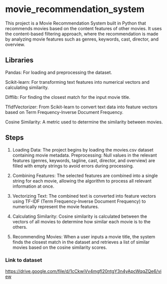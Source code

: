# movie_recommendation_system
This project is a Movie Recommendation System built in Python that recommends movies based on the content features of other movies. It uses the content-based filtering approach, where the recommendation is made by analyzing movie features such as genres, keywords, cast, director, and overview.

## Libraries
Pandas: For loading and preprocessing the dataset.

Scikit-learn: For transforming text features into numerical vectors and calculating similarity.

Difflib: For finding the closest match for the input movie title.

TfidfVectorizer: From Scikit-learn to convert text data into feature vectors based on Term Frequency-Inverse Document Frequency.

Cosine Similarity: A metric used to determine the similarity between movies.

## Steps
1. Loading Data: The project begins by loading the movies.csv dataset containing movie metadata.
Preprocessing: Null values in the relevant features (genres, keywords, tagline, cast, director, and overview) are filled with empty strings to avoid errors during processing.

2. Combining Features: The selected features are combined into a single string for each movie, allowing the algorithm to process all relevant information at once.

3. Vectorizing Text: The combined text is converted into feature vectors using TF-IDF (Term Frequency-Inverse Document Frequency) to numerically represent the movie features.

4. Calculating Similarity: Cosine similarity is calculated between the vectors of all movies to determine how similar each movie is to the others.

5. Recommending Movies: When a user inputs a movie title, the system finds the closest match in the dataset and retrieves a list of similar movies based on the cosine similarity scores.

### Link to dataset
https://drive.google.com/file/d/1cCkwiVv4mgfl20ntgY3n4yApcWqqZQe6/view

